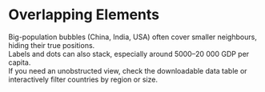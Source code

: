 # Overlapping Elements

Big-population bubbles (China, India, USA) often cover smaller neighbours, hiding their true positions.  
Labels and dots can also stack, especially around $5 000–$20 000 GDP per capita.  
If you need an unobstructed view, check the downloadable data table or interactively filter countries by region or size. 